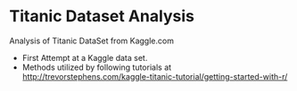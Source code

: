 # Titanic Dataset Analysis
Analysis of Titanic DataSet from Kaggle.com
 - First Attempt at a Kaggle data set.
 - Methods utilized by following tutorials at http://trevorstephens.com/kaggle-titanic-tutorial/getting-started-with-r/
